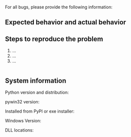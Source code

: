 <!--
Note that issues in this repository are only for bugs or feature requests in the pywin32.

**If you need support or help using this package, please follow [these instructions](https://github.com/mhammond/pywin32/blob/master/README.md#support)** - support or help requests will be closed without comment.
-->

For all bugs, please provide the following information:

## Expected behavior and actual behavior

## Steps to reproduce the problem
<!--
Prefer using code snippets rather than a screenshot. Please include a full minimal reproduction if possible.
See https://stackoverflow.com/help/minimal-reproducible-example
-->

1. ...
2. ...
3. ...

```python

```

## System information

Python version and distribution:
<!-- If uncertain, run: python -V -->

pywin32 version:

Installed from PyPI or exe installer:

Windows Version:
<!-- You can find this under "System Information", ie: Version	10.0.19045 Build 19045 -->

DLL locations:
<!-- Run: python -c "import pywintypes,pythoncom;print(pywintypes.__file__,pythoncom.__file__,sep='\n')" -->

